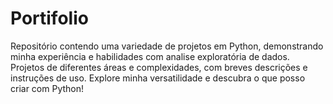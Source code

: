 # Portifolio
 Repositório contendo uma variedade de projetos em Python, demonstrando minha experiência e habilidades com analise exploratória de dados. Projetos de diferentes áreas e complexidades, com breves descrições e instruções de uso. Explore minha versatilidade e descubra o que posso criar com Python!
